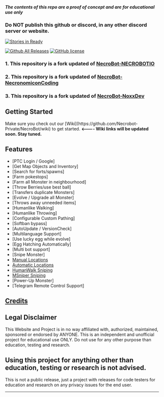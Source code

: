<strong><em> The contents of this repo are a proof of concept and are for educational use only </em></strong>



### Do NOT publish this github or discord, in any other discord server or website.
[![Stories in Ready](https://discordapp.com/api/guilds/220703917871333376/widget.png?style=banner2&time-)](https://discord.gg/7FWyWVp)

[![Github All Releases](https://img.shields.io/github/downloads/Necrobot-Private/NecroBot/total.svg?maxAge=258)](https://github.com/Necrobot-Private/NecroBot/releases)
[![GitHub license](https://img.shields.io/badge/license-AGPL-blue.svg)](https://raw.githubusercontent.com/Necrobot-Private/NecroBot/master/LICENSE.md)


### 1. This repository is a fork updated of [NecroBot-NECROBOTIO](https://github.com/NECROBOTIO/NecroBot)
### 2. This repository is a fork updated of [NecroBot-NecronomiconCoding](https://github.com/NecronomiconCoding/NecroBot)
### 3. This repository is a fork updated of [NecroBot-NoxxDev](https://github.com/NoxxDev/NecroBot)

<h2><a name="getting-started">Getting Started</a></h2>
Make sure you check out our [Wiki](https://github.com/Necrobot-Private/NecroBot/wiki) to get started.    <b><---- Wiki links will be updated soon. Stay tuned.</b>
<br/>



<h2><a name="features">Features</a></h2>

 - [PTC Login / Google]
 - [Get Map Objects and Inventory]
 - [Search for forts/spawns]
 - [Farm pokestops]
 - [Farm all Monster in neighbourhood]
 - [Throw Berries/use best ball]
 - [Transfers duplicate Monsters]
 - [Evolve / Upgrade all Monster]
 - [Throws away unneeded items]
 - [Humanlike Walking]
 - [Humanlike Throwing]
 - [Configurable Custom Pathing]
 - [Softban bypass]
 - [AutoUpdate / VersionCheck]
 - [Multilanguage Support]
 - [Use lucky egg while evolve]
 - [Egg Hatching Automatically]
 - [Multi bot support]
 - [Snipe Monster]
  - [Manual Locations](https://github.com/Necrobot-Private/NecroBot/wiki/Manual-Locations-Sniping-Guide)
  - [Automatic Locations](https://github.com/NNecrobot-Private/NecroBot/wiki/Automatic-Locations-Sniping-Guide)
  - [HumanWalk Sniping](https://github.com/Necrobot-Private/NecroBot/wiki/Human-walk-snipe-config)
  - [MSniper Sniping](https://github.com/Necrobot-Private/NecroBot/wiki/MSniper-Manual-Sniping-Guide)
 - [Power-Up Monster]
 - [Telegram Remote Control Support]

## [Credits](http://pastebin.com/Yh4ynXbv)




<h2><a name="legal">Legal Disclaimer</a></h2>

This Website and Project is in no way affiliated with, authorized, maintained, sponsored or endorsed by ANYONE. This is an independent and unofficial project for educational use ONLY. Do not use for any other purpose than education, testing and research.



<h2>Using this project for anything other than education, testing or research is not advised.</h2>
This is not a public release, just a project with releases for code testers for education and research on any privacy issues for the end user.

<hr/>
